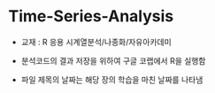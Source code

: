 # Time-Series-Analysis

+ 교재 : R 응용 시계열분석/나종화/자유아카데미

+ 분석코드의 결과 저장을 위하여 구글 코랩에서 R을 실행함

+ 파일 제목의 날짜는 해당 장의 학습을 마친 날짜를 나타냄
